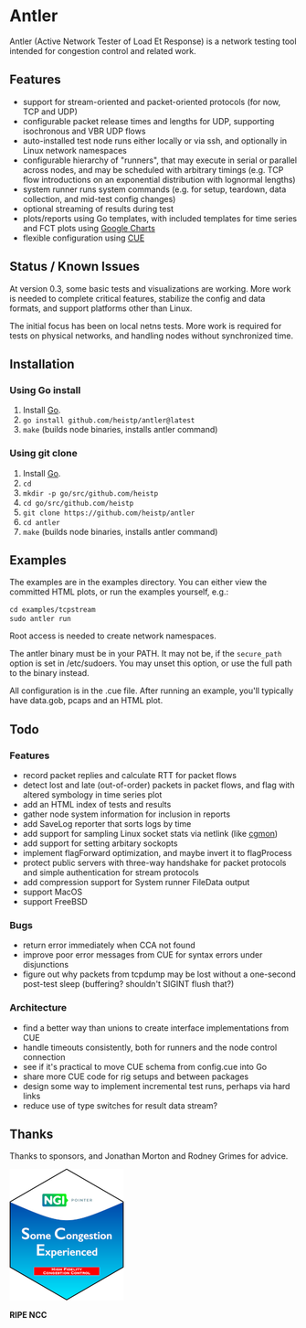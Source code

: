 # Antler

Antler (Active Network Tester of Load Et Response) is a network testing tool
intended for congestion control and related work.

## Features

* support for stream-oriented and packet-oriented protocols (for now, TCP and
  UDP)
* configurable packet release times and lengths for UDP, supporting isochronous
  and VBR UDP flows
* auto-installed test node runs either locally or via ssh, and optionally in
  Linux network namespaces
* configurable hierarchy of "runners", that may execute in serial or parallel
  across nodes, and may be scheduled with arbitrary timings (e.g. TCP flow
  introductions on an exponential distribution with lognormal lengths)
* system runner runs system commands (e.g. for setup, teardown, data collection,
  and mid-test config changes)
* optional streaming of results during test
* plots/reports using Go templates, with included templates for time series and
  FCT plots using [Google Charts](https://developers.google.com/chart)
* flexible configuration using [CUE](https://cuelang.org/)

## Status / Known Issues

At version 0.3, some basic tests and visualizations are working. More work is
needed to complete critical features, stabilize the config and data formats, and
support platforms other than Linux.

The initial focus has been on local netns tests. More work is required for tests
on physical networks, and handling nodes without synchronized time.

## Installation

### Using Go install

1. Install [Go](https://go.dev/).
2. `go install github.com/heistp/antler@latest`
3. `make` (builds node binaries, installs antler command)

### Using git clone

1. Install [Go](https://go.dev/).
2. `cd`
3. `mkdir -p go/src/github.com/heistp`
4. `cd go/src/github.com/heistp`
5. `git clone https://github.com/heistp/antler`
6. `cd antler`
5. `make` (builds node binaries, installs antler command)

## Examples

The examples are in the examples directory. You can either view the committed
HTML plots, or run the examples yourself, e.g.:

```
cd examples/tcpstream
sudo antler run
```

Root access is needed to create network namespaces.

The antler binary must be in your PATH. It may not be, if the `secure_path`
option is set in /etc/sudoers. You may unset this option, or use the full path
to the binary instead.

All configuration is in the .cue file. After running an example, you'll 
typically have data.gob, pcaps and an HTML plot.

## Todo

### Features

- record packet replies and calculate RTT for packet flows
- detect lost and late (out-of-order) packets in packet flows, and flag with
  altered symbology in time series plot
- add an HTML index of tests and results
- gather node system information for inclusion in reports
- add SaveLog reporter that sorts logs by time
- add support for sampling Linux socket stats via netlink
  (like [cgmon](https://github.com/heistp/cgmon))
- add support for setting arbitary sockopts
- implement flagForward optimization, and maybe invert it to flagProcess
- protect public servers with three-way handshake for packet protocols and
  simple authentication for stream protocols
- add compression support for System runner FileData output
- support MacOS
- support FreeBSD

### Bugs

- return error immediately when CCA not found
- improve poor error messages from CUE for syntax errors under disjunctions
- figure out why packets from tcpdump may be lost without a one-second
  post-test sleep (buffering? shouldn't SIGINT flush that?)

### Architecture

- find a better way than unions to create interface implementations from CUE
- handle timeouts consistently, both for runners and the node control connection
- see if it's practical to move CUE schema from config.cue into Go
- share more CUE code for rig setups and between packages
- design some way to implement incremental test runs, perhaps via hard links
- reduce use of type switches for result data stream?

## Thanks

Thanks to sponsors, and Jonathan Morton and Rodney Grimes for advice.

![NGI SCE Sticker](/doc/img/ngi-sce-sticker-200x230.png "NGI SCE Sticker")

**RIPE NCC**
